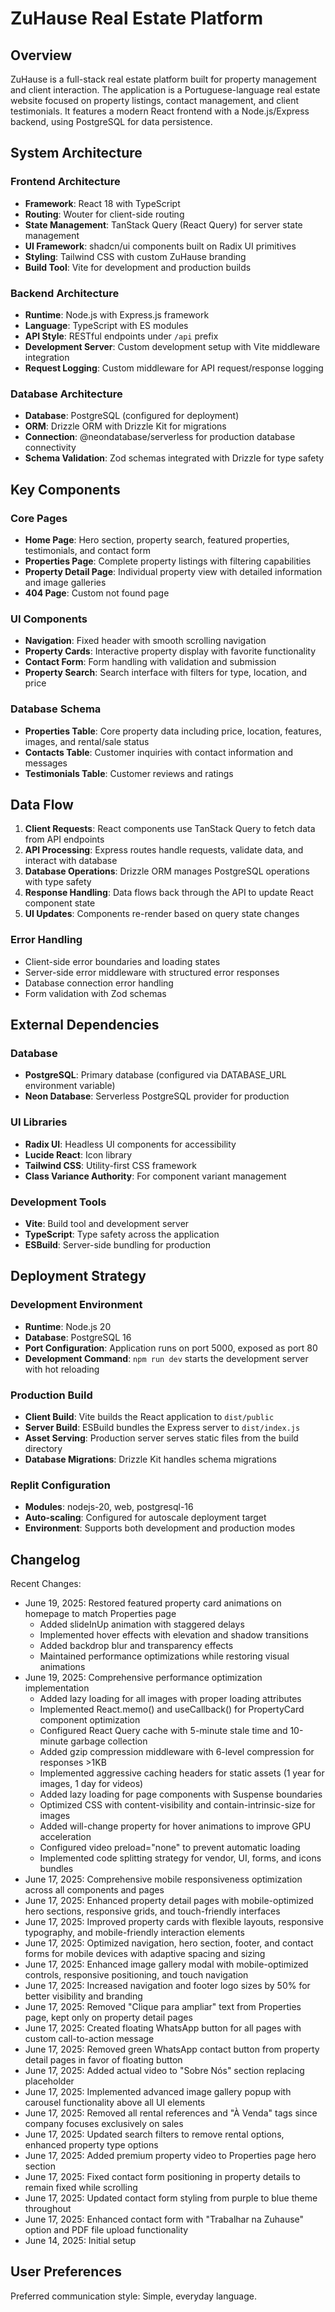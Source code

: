 # ZuHause Real Estate Platform

## Overview

ZuHause is a full-stack real estate platform built for property management and client interaction. The application is a Portuguese-language real estate website focused on property listings, contact management, and client testimonials. It features a modern React frontend with a Node.js/Express backend, using PostgreSQL for data persistence.

## System Architecture

### Frontend Architecture
- **Framework**: React 18 with TypeScript
- **Routing**: Wouter for client-side routing
- **State Management**: TanStack Query (React Query) for server state management
- **UI Framework**: shadcn/ui components built on Radix UI primitives
- **Styling**: Tailwind CSS with custom ZuHause branding
- **Build Tool**: Vite for development and production builds

### Backend Architecture
- **Runtime**: Node.js with Express.js framework
- **Language**: TypeScript with ES modules
- **API Style**: RESTful endpoints under `/api` prefix
- **Development Server**: Custom development setup with Vite middleware integration
- **Request Logging**: Custom middleware for API request/response logging

### Database Architecture
- **Database**: PostgreSQL (configured for deployment)
- **ORM**: Drizzle ORM with Drizzle Kit for migrations
- **Connection**: @neondatabase/serverless for production database connectivity
- **Schema Validation**: Zod schemas integrated with Drizzle for type safety

## Key Components

### Core Pages
- **Home Page**: Hero section, property search, featured properties, testimonials, and contact form
- **Properties Page**: Complete property listings with filtering capabilities
- **Property Detail Page**: Individual property view with detailed information and image galleries
- **404 Page**: Custom not found page

### UI Components
- **Navigation**: Fixed header with smooth scrolling navigation
- **Property Cards**: Interactive property display with favorite functionality
- **Contact Form**: Form handling with validation and submission
- **Property Search**: Search interface with filters for type, location, and price

### Database Schema
- **Properties Table**: Core property data including price, location, features, images, and rental/sale status
- **Contacts Table**: Customer inquiries with contact information and messages
- **Testimonials Table**: Customer reviews and ratings

## Data Flow

1. **Client Requests**: React components use TanStack Query to fetch data from API endpoints
2. **API Processing**: Express routes handle requests, validate data, and interact with database
3. **Database Operations**: Drizzle ORM manages PostgreSQL operations with type safety
4. **Response Handling**: Data flows back through the API to update React component state
5. **UI Updates**: Components re-render based on query state changes

### Error Handling
- Client-side error boundaries and loading states
- Server-side error middleware with structured error responses
- Database connection error handling
- Form validation with Zod schemas

## External Dependencies

### Database
- **PostgreSQL**: Primary database (configured via DATABASE_URL environment variable)
- **Neon Database**: Serverless PostgreSQL provider for production

### UI Libraries
- **Radix UI**: Headless UI components for accessibility
- **Lucide React**: Icon library
- **Tailwind CSS**: Utility-first CSS framework
- **Class Variance Authority**: For component variant management

### Development Tools
- **Vite**: Build tool and development server
- **TypeScript**: Type safety across the application
- **ESBuild**: Server-side bundling for production

## Deployment Strategy

### Development Environment
- **Runtime**: Node.js 20
- **Database**: PostgreSQL 16
- **Port Configuration**: Application runs on port 5000, exposed as port 80
- **Development Command**: `npm run dev` starts the development server with hot reloading

### Production Build
- **Client Build**: Vite builds the React application to `dist/public`
- **Server Build**: ESBuild bundles the Express server to `dist/index.js`
- **Asset Serving**: Production server serves static files from the build directory
- **Database Migrations**: Drizzle Kit handles schema migrations

### Replit Configuration
- **Modules**: nodejs-20, web, postgresql-16
- **Auto-scaling**: Configured for autoscale deployment target
- **Environment**: Supports both development and production modes

## Changelog

Recent Changes:
- June 19, 2025: Restored featured property card animations on homepage to match Properties page
  - Added slideInUp animation with staggered delays
  - Implemented hover effects with elevation and shadow transitions
  - Added backdrop blur and transparency effects
  - Maintained performance optimizations while restoring visual animations
- June 19, 2025: Comprehensive performance optimization implementation
  - Added lazy loading for all images with proper loading attributes
  - Implemented React.memo() and useCallback() for PropertyCard component optimization
  - Configured React Query cache with 5-minute stale time and 10-minute garbage collection
  - Added gzip compression middleware with 6-level compression for responses >1KB
  - Implemented aggressive caching headers for static assets (1 year for images, 1 day for videos)
  - Added lazy loading for page components with Suspense boundaries
  - Optimized CSS with content-visibility and contain-intrinsic-size for images
  - Added will-change property for hover animations to improve GPU acceleration
  - Configured video preload="none" to prevent automatic loading
  - Implemented code splitting strategy for vendor, UI, forms, and icons bundles
- June 17, 2025: Comprehensive mobile responsiveness optimization across all components and pages
- June 17, 2025: Enhanced property detail pages with mobile-optimized hero sections, responsive grids, and touch-friendly interfaces
- June 17, 2025: Improved property cards with flexible layouts, responsive typography, and mobile-friendly interaction elements
- June 17, 2025: Optimized navigation, hero section, footer, and contact forms for mobile devices with adaptive spacing and sizing
- June 17, 2025: Enhanced image gallery modal with mobile-optimized controls, responsive positioning, and touch navigation
- June 17, 2025: Increased navigation and footer logo sizes by 50% for better visibility and branding
- June 17, 2025: Removed "Clique para ampliar" text from Properties page, kept only on property detail pages
- June 17, 2025: Created floating WhatsApp button for all pages with custom call-to-action message
- June 17, 2025: Removed green WhatsApp contact button from property detail pages in favor of floating button
- June 17, 2025: Added actual video to "Sobre Nós" section replacing placeholder
- June 17, 2025: Implemented advanced image gallery popup with carousel functionality above all UI elements
- June 17, 2025: Removed all rental references and "À Venda" tags since company focuses exclusively on sales
- June 17, 2025: Updated search filters to remove rental options, enhanced property type options
- June 17, 2025: Added premium property video to Properties page hero section
- June 17, 2025: Fixed contact form positioning in property details to remain fixed while scrolling
- June 17, 2025: Updated contact form styling from purple to blue theme throughout
- June 17, 2025: Enhanced contact form with "Trabalhar na Zuhause" option and PDF file upload functionality
- June 14, 2025: Initial setup

## User Preferences

Preferred communication style: Simple, everyday language.